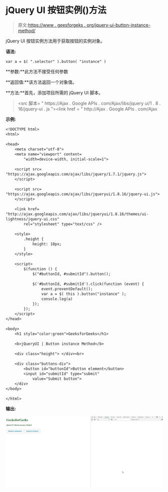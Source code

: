 # jQuery UI 按钮实例()方法

> 原文:[https://www . geesforgeks . org/jquery-ui-button-instance-method/](https://www.geeksforgeeks.org/jquery-ui-button-instance-method/)

jQuery UI 按钮实例方法用于获取按钮的实例对象。

**语法:**

```
var a = $( ".selector" ).button( "instance" )
```

**参数:**此方法不接受任何参数

**返回值:**该方法返回一个对象值。

**方法:**首先，添加项目所需的 jQuery UI 脚本。

> <src 脚本= " https://Ajax . Google APIs . com/Ajax/libs/jquery ui/1 . 8 . 16/jquery-ui . js "></script><link href = " http://Ajax . Google APIs . com/Ajax

**示例:**

```
<!DOCTYPE html> 
<html> 

<head> 
    <meta charset="utf-8"> 
    <meta name="viewport" content= 
        "width=device-width, initial-scale=1"> 

    <script src= 
"https://ajax.googleapis.com/ajax/libs/jquery/1.7.1/jquery.js"> 
    </script> 

    <script src= 
"https://ajax.googleapis.com/ajax/libs/jqueryui/1.8.16/jquery-ui.js"> 
    </script> 

    <link href= 
"http://ajax.googleapis.com/ajax/libs/jqueryui/1.8.16/themes/ui-lightness/jquery-ui.css"
        rel="stylesheet" type="text/css" /> 

    <style> 
        .height { 
            height: 10px; 
        } 
    </style> 

    <script> 
        $(function () { 
            $("#buttonId, #submitId").button();

            $('#buttonId, #submitId').click(function (event) { 
                event.preventDefault(); 
                var a = $( this ).button("instance" );
                console.log(a) 
            });  
        }); 
    </script> 
</head> 

<body> 
    <h1 style="color:green">GeeksforGeeks</h1> 

    <b>jQueryUI | Button instance Method</b> 

    <div class="height"> </div><br> 

    <div class="buttons-div"> 
        <button id="buttonId">Button element</button> 
        <input id="submitId" type="submit" 
            value="Submit button">  
    </div>
</body> 

</html>
```

**输出:**

![](img/fa162935e3fea032ac3d9a4d35eb48be.png)